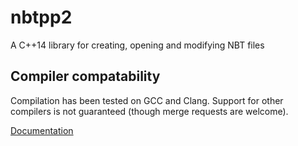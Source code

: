 # nbtpp2
A C++14 library for creating, opening and modifying NBT files

## Compiler compatability
Compilation has been tested on GCC and Clang. Support for other compilers is not guaranteed (though merge requests are welcome).

[Documentation](https://amdeflow.gitlab.io/libnbtpp2)